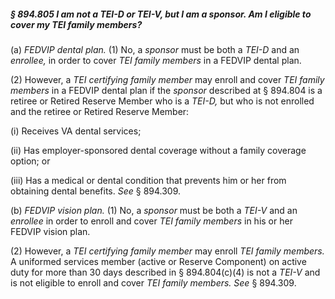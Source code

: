 ##### § 894.805 I am not a TEI-D or TEI-V, but I am a sponsor. Am I eligible to cover my TEI family members? #####

(a) *FEDVIP dental plan.* (1) No, a *sponsor* must be both a *TEI-D* and an *enrollee,* in order to cover *TEI family members* in a FEDVIP dental plan.

(2) However, a *TEI certifying family member* may enroll and cover *TEI family members* in a FEDVIP dental plan if the *sponsor* described at § 894.804 is a retiree or Retired Reserve Member who is a *TEI-D,* but who is not enrolled and the retiree or Retired Reserve Member:

(i) Receives VA dental services;

(ii) Has employer-sponsored dental coverage without a family coverage option; or

(iii) Has a medical or dental condition that prevents him or her from obtaining dental benefits. *See* § 894.309.

(b) *FEDVIP vision plan.* (1) No, a *sponsor* must be both a *TEI-V* and an *enrollee* in order to enroll and cover *TEI family members* in his or her FEDVIP vision plan.

(2) However, a *TEI certifying family member* may enroll *TEI family members.* A uniformed services member (active or Reserve Component) on active duty for more than 30 days described in § 894.804(c)(4) is not a *TEI-V* and is not eligible to enroll and cover *TEI family members. See* § 894.309.